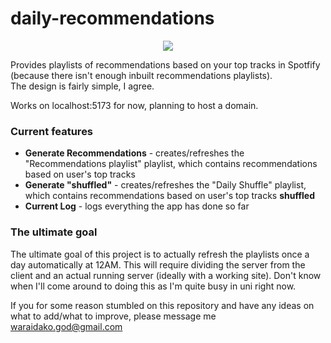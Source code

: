 # daily-recommendations

<p align="center">
    <img src="https://github.com/user-attachments/assets/d36e3436-b4d2-4703-b2ce-704aeda7d8d7"/>
</p>
Provides playlists of recommendations based on your top tracks in Spotfify (because there isn't enough inbuilt recommendations playlists).<br>
The design is fairly simple, I agree.

Works on localhost:5173 for now, planning to host a domain.
<h3>Current features</h3>
<ul>
    <li><b>Generate Recommendations</b> - creates/refreshes the "Recommendations playlist" playlist, which contains recommendations based on user's top tracks</li>
    <li><b>Generate "shuffled"</b> - creates/refreshes the "Daily Shuffle" playlist, which contains recommendations based on user's top tracks <b>shuffled</b></li>
    <li><b>Current Log</b> - logs everything the app has done so far</li>
</ul>

<h3>The ultimate goal</h3>
The ultimate goal of this project is to actually refresh the playlists once a day automatically at 12AM. This will require dividing the server from the client and an actual running server (ideally with a working site).
Don't know when I'll come around to doing this as I'm quite busy in uni right now.

If you for some reason stumbled on this repository and have any ideas on what to add/what to improve, please message me <a href="waraidako.god@gmail.com">waraidako.god@gmail.com</a>
